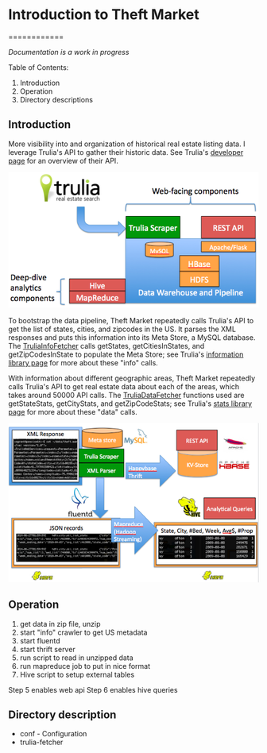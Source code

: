 # Introduction to Theft Market
============

*Documentation is a work in progress*

Table of Contents:

1. Introduction
2. Operation 
3. Directory descriptions


## Introduction

More visibility into and organization of historical real estate listing data.  I leverage Trulia's API to gather their historic data.  See Trulia's [developer page](http://developer.trulia.com/docs/read/Home) for an overview of their API.

![alt text](img/high_level.png "High level overview of Theft Market")

To bootstrap the data pipeline, Theft Market repeatedly calls Trulia's API to get the list of states, cities, and zipcodes in the US.  It parses the XML responses and puts this information into its Meta Store, a MySQL database.  The [TruliaInfoFetcher](/trulia-fetcher/TruliaInfoFetcher.py) calls getStates, getCitiesInStates, and getZipCodesInState to populate the Meta Store; see Trulia's [information library page](http://developer.trulia.com/docs/read/LocationInfo) for more about these "info" calls.

With information about different geographic areas, Theft Market repeatedly calls Trulia's API to get real estate data about each of the areas, which takes around 50000 API calls.  The [TruliaDataFetcher]((/trulia-fetcher/TruliaDataFetcher.py)) functions used are getStateStats, getCityStats, and getZipCodeStats; see Trulia's [stats library page](http://developer.trulia.com/docs/read/TruliaStats) for more about these "data" calls. 

![alt text](img/pipeline_details.png "Pipeline details")

## Operation

1. get data in zip file, unzip
2. start "info" crawler to get US metadata
3. start fluentd
4. start thrift server
5. run script to read in unzipped data
6. run mapreduce job to put in nice format
7. Hive script to setup external tables

Step 5 enables web api
Step 6 enables hive queries


## Directory description

* conf - Configuration
* trulia-fetcher
